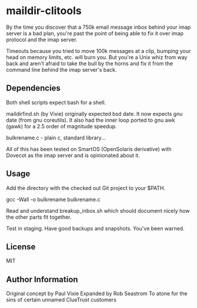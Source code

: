 maildir-clitools
================

By the time you discover that a 750k email message inbox behind
your imap server is a bad plan, you're past the point of being
able to fix it over imap protocol and the imap server.

Timeouts because you tried
to move 100k messages at a clip, bumping your head on memory limits,
etc. will burn you.  But you're a Unix whiz from way back and aren't
afraid to take the bull by the horns and fix it from the command line
behind the imap server's back.

Dependencies
------------

Both shell scripts expect bash for a shell.

maildirfind.sh (by Vixie) originally expected bsd date.  It now expects
gnu date (from gnu coreutils).  It also had the inner loop ported
to gnu awk (gawk) for a 2.5 order of magnitude speedup.

bulkrename.c - plain c, standard library...

All of this has been tested on SmartOS (OpenSolaris derivative) with Dovecot
as the imap server and is opinionated about it.

Usage
----

Add the directory with the checked out Git project to your $PATH.

gcc -Wall -o bulkrename bulkrename.c

Read and understand breakup_inbox.sh which should document nicely how
the other parts fit together.

Test in staging.  Have good backups and snapshots. You've been warned.

License
-------

MIT

Author Information
------------------

Original concept by Paul Vixie
Expanded by Rob Seastrom
To atone for the sins of certain unnamed ClueTrust customers


